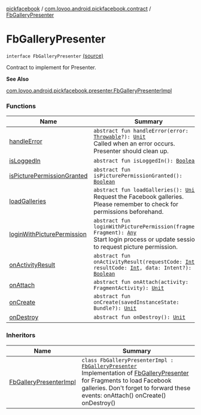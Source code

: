[pickfacebook](../../index.md) / [com.lovoo.android.pickfacebook.contract](../index.md) / [FbGalleryPresenter](./index.md)

# FbGalleryPresenter

`interface FbGalleryPresenter` [(source)](https://github.com/lovoo/android-pickpic/blob/master/pickfacebook/pickfacebook/src/main/kotlin/com/lovoo/android/pickfacebook/contract/FbGalleryPresenter.kt#L28)

Contract to implement for Presenter.

**See Also**

[com.lovoo.android.pickfacebook.presenter.FbGalleryPresenterImpl](../../com.lovoo.android.pickfacebook.presenter/-fb-gallery-presenter-impl/index.md)

### Functions

| Name | Summary |
|---|---|
| [handleError](handle-error.md) | `abstract fun handleError(error: `[`Throwable`](https://kotlinlang.org/api/latest/jvm/stdlib/kotlin/-throwable/index.html)`?): `[`Unit`](https://kotlinlang.org/api/latest/jvm/stdlib/kotlin/-unit/index.html)<br>Called when an error occurs. Presenter should clean up. |
| [isLoggedIn](is-logged-in.md) | `abstract fun isLoggedIn(): `[`Boolean`](https://kotlinlang.org/api/latest/jvm/stdlib/kotlin/-boolean/index.html) |
| [isPicturePermissionGranted](is-picture-permission-granted.md) | `abstract fun isPicturePermissionGranted(): `[`Boolean`](https://kotlinlang.org/api/latest/jvm/stdlib/kotlin/-boolean/index.html) |
| [loadGalleries](load-galleries.md) | `abstract fun loadGalleries(): `[`Unit`](https://kotlinlang.org/api/latest/jvm/stdlib/kotlin/-unit/index.html)<br>Request the Facebook galleries. Please remember to check for permissions beforehand. |
| [loginWithPicturePermission](login-with-picture-permission.md) | `abstract fun loginWithPicturePermission(fragment: Fragment): `[`Any`](https://kotlinlang.org/api/latest/jvm/stdlib/kotlin/-any/index.html)<br>Start login process or update session to request picture permission. |
| [onActivityResult](on-activity-result.md) | `abstract fun onActivityResult(requestCode: `[`Int`](https://kotlinlang.org/api/latest/jvm/stdlib/kotlin/-int/index.html)`, resultCode: `[`Int`](https://kotlinlang.org/api/latest/jvm/stdlib/kotlin/-int/index.html)`, data: Intent?): `[`Boolean`](https://kotlinlang.org/api/latest/jvm/stdlib/kotlin/-boolean/index.html) |
| [onAttach](on-attach.md) | `abstract fun onAttach(activity: FragmentActivity): `[`Unit`](https://kotlinlang.org/api/latest/jvm/stdlib/kotlin/-unit/index.html) |
| [onCreate](on-create.md) | `abstract fun onCreate(savedInstanceState: Bundle?): `[`Unit`](https://kotlinlang.org/api/latest/jvm/stdlib/kotlin/-unit/index.html) |
| [onDestroy](on-destroy.md) | `abstract fun onDestroy(): `[`Unit`](https://kotlinlang.org/api/latest/jvm/stdlib/kotlin/-unit/index.html) |

### Inheritors

| Name | Summary |
|---|---|
| [FbGalleryPresenterImpl](../../com.lovoo.android.pickfacebook.presenter/-fb-gallery-presenter-impl/index.md) | `class FbGalleryPresenterImpl : `[`FbGalleryPresenter`](./index.md)<br>Implementation of [FbGalleryPresenter](./index.md) for Fragments to load Facebook galleries. Don't forget to forward these events: onAttach() onCreate() onDestroy() |
